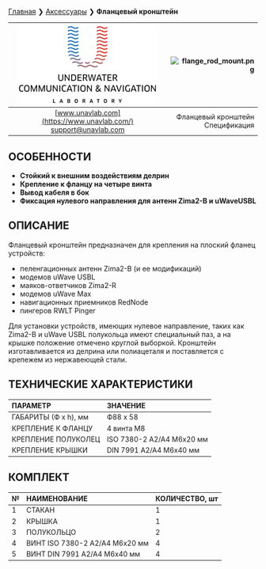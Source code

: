 [Главная](/README_RU) ❯ [Аксессуары](/accessories_ru) ❯ **Фланцевый кронштейн**

<div style="page-break-after: always;"></div>

| ![logo](/documentation/sm_logo.png) | ![flange_rod_mount.png](/documentation/flange_rod_mount.png) |
| :---: | ---: |
| [www.unavlab.com](https://www.unavlab.com/) <br/> [support@unavlab.com](mailto:support@unavlab.com) | Фланцевый кронштейн <br/> Спецификация |

## ОСОБЕННОСТИ

* **Стойкий к внешним воздействиям делрин**
* **Крепление к фланцу на четыре винта**
* **Вывод кабеля в бок**
* **Фиксация нулевого направления для антенн Zima2-B и uWaveUSBL**


## ОПИСАНИЕ

Фланцевый кронштейн предназначен для крепления на плоский фланец устройств:
- пеленгационных антенн Zima2-B (и ее модификаций)
- модемов uWave USBL
- маяков-ответчиков Zima2-R
- модемов uWave Max
- навигационных приемников RedNode
- пингеров RWLT Pinger

Для установки устройств, имеющих нулевое направление, таких как Zima2-B и uWave USBL полукольца имеют специальный паз, а на крышке положение отмечено круглой выборкой.
Кронштейн изготавливается из делрина или полиацеталя и поставляется с крепежем из нержавеющей стали. 

  
<div style="page-break-after: always;"></div>

## ТЕХНИЧЕСКИЕ ХАРАКТЕРИСТИКИ

| ПАРАМЕТР | ЗНАЧЕНИЕ |
| :--- | :--- |
| ГАБАРИТЫ (Ф х h), мм | Ф88 х 58 |
| КРЕПЛЕНИЕ К ФЛАНЦУ | 4 винта М8 |
| КРЕПЛЕНИЕ ПОЛУКОЛЕЦ | ISO 7380-2 A2/A4 M6х20 мм |
| КРЕПЛЕНИЕ КРЫШКИ | DIN 7991 A2/A4 M6х40 мм |

## КОМПЛЕКТ

| № | НАИМЕНОВАНИЕ | КОЛИЧЕСТВО, шт |
| :--- | :--- | :--- |
| 1 | СТАКАН | 1 |
| 2 | КРЫШКА | 1 |
| 3 | ПОЛУКОЛЬЦО | 2 |
| 4 | ВИНТ ISO 7380-2 A2/A4 M6х20 мм | 4 |
| 5 | ВИНТ DIN 7991 A2/A4 M6х40 мм | 4 |

<div style="page-break-after: always;"></div>

